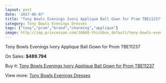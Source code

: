 ```yaml
---
layout: post
date: '2017-06-07'
title: "Tony Bowls Evenings Ivory Applique Ball Gown for Prom TBE11237"
category: Tony Bowls Evenings Dresses
tags: ["tony","prom","brand","charming","applique"]
image: http://img.princessan.com/18660-thickbox_default/tony-bowls-evenings-ivory-applique-ball-gown-for-prom-tbe11237.jpg
---
```

Tony Bowls Evenings Ivory Applique Ball Gown for Prom TBE11237

On Sales: **$489.794**
<a href="https://www.princessan.com/en/tony-bowls-evenings-dresses/8536-tony-bowls-evenings-ivory-applique-ball-gown-for-prom-tbe11237.html"><amp-img layout="responsive" width="600" height="600" src="//img.princessan.com/18660-thickbox_default/tony-bowls-evenings-ivory-applique-ball-gown-for-prom-tbe11237.jpg" alt="Tony Bowls Evenings Ivory Applique Ball Gown for Prom TBE11237 0" /></a>
<a href="https://www.princessan.com/en/tony-bowls-evenings-dresses/8536-tony-bowls-evenings-ivory-applique-ball-gown-for-prom-tbe11237.html"><amp-img layout="responsive" width="600" height="600" src="//img.princessan.com/18663-thickbox_default/tony-bowls-evenings-ivory-applique-ball-gown-for-prom-tbe11237.jpg" alt="Tony Bowls Evenings Ivory Applique Ball Gown for Prom TBE11237 1" /></a>
<a href="https://www.princessan.com/en/tony-bowls-evenings-dresses/8536-tony-bowls-evenings-ivory-applique-ball-gown-for-prom-tbe11237.html"><amp-img layout="responsive" width="600" height="600" src="//img.princessan.com/18662-thickbox_default/tony-bowls-evenings-ivory-applique-ball-gown-for-prom-tbe11237.jpg" alt="Tony Bowls Evenings Ivory Applique Ball Gown for Prom TBE11237 2" /></a>
<a href="https://www.princessan.com/en/tony-bowls-evenings-dresses/8536-tony-bowls-evenings-ivory-applique-ball-gown-for-prom-tbe11237.html"><amp-img layout="responsive" width="600" height="600" src="//img.princessan.com/18661-thickbox_default/tony-bowls-evenings-ivory-applique-ball-gown-for-prom-tbe11237.jpg" alt="Tony Bowls Evenings Ivory Applique Ball Gown for Prom TBE11237 3" /></a>

Buy it: [Tony Bowls Evenings Ivory Applique Ball Gown for Prom TBE11237](https://www.princessan.com/en/tony-bowls-evenings-dresses/8536-tony-bowls-evenings-ivory-applique-ball-gown-for-prom-tbe11237.html "Tony Bowls Evenings Ivory Applique Ball Gown for Prom TBE11237")

View more: [Tony Bowls Evenings Dresses](https://www.princessan.com/en/67-tony-bowls-evenings-dresses "Tony Bowls Evenings Dresses")